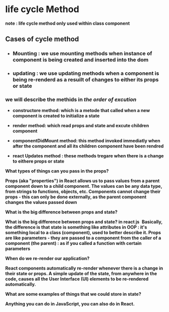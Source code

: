 # life cycle Method

**note : life cycle method only used within class component**

## Cases of cycle method

- ### Mounting : we use mounting methods when instance of component is being created and inserted into the dom

- ### updating : we use updating methods when a component is being re-renderd as a resuilt of changes to either its props or state

### we will describe the methids in **_the order of excution_**

- **constructore method: which is a metode that called when a new component is created to initialize a state**

- **render method: which read props and state and excute children component**
- **componentDidMount method: this method invoked immediatly when after the component and all its children component have been rendred**
- **react Updates method : these methods tregare when there is a change to eithere props or state**

**What types of things can you pass in the props?**

**Props (aka "properties") in React allows us to pass values from a parent component down to a child component. The values can be any data type, from strings to functions, objects, etc. Components cannot change their props - this can only be done externally, as the parent component changes the values passed down**

**What is the big difference between props and state?**

**‪What is the big difference between props and state? in react js** ‬‏
**Basically, the difference is that state is something like attributes in OOP : it's something local to a class (component), used to better describe it. Props are like parameters - they are passed to a component from the caller of a component (the parent) : as if you called a function with certain parameters**

**When do we re-render our application?**

**React components automatically re-render whenever there is a change in their state or props. A simple update of the state, from anywhere in the code, causes all the User Interface (UI) elements to be re-rendered automatically.**

**What are some examples of things that we could store in state?**

**Anything you can do in JavaScript, you can also do in React.**
